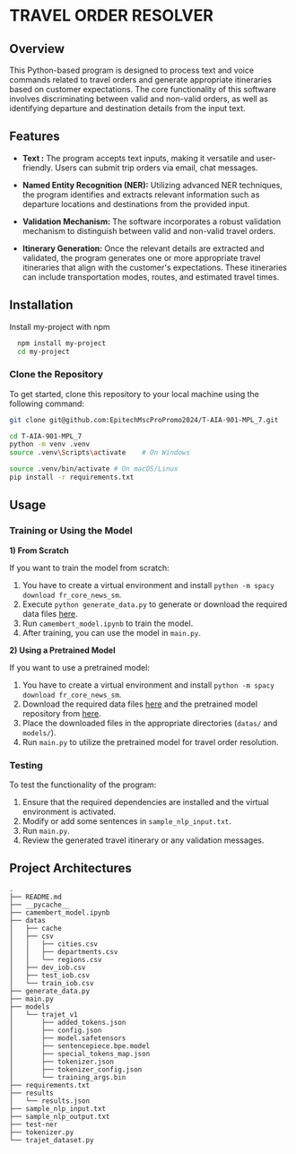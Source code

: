 # TRAVEL ORDER RESOLVER

## Overview

This Python-based program is designed to process text and voice commands related to travel orders and generate appropriate itineraries based on customer expectations. The core functionality of this software involves discriminating between valid and non-valid orders, as well as identifying departure and destination details from the input text.

## Features

- **Text :** The program accepts text inputs, making it versatile and user-friendly. Users can submit trip orders via email, chat messages.

- **Named Entity Recognition (NER):** Utilizing advanced NER techniques, the program identifies and extracts relevant information such as departure locations and destinations from the provided input.

- **Validation Mechanism:** The software incorporates a robust validation mechanism to distinguish between valid and non-valid travel orders.

- **Itinerary Generation:** Once the relevant details are extracted and validated, the program generates one or more appropriate travel itineraries that align with the customer's expectations. These itineraries can include transportation modes, routes, and estimated travel times.

## Installation

Install my-project with npm

```bash
  npm install my-project
  cd my-project
```

### Clone the Repository

To get started, clone this repository to your local machine using the following command:

```bash
git clone git@github.com:EpitechMscProPromo2024/T-AIA-901-MPL_7.git
```

```bash
cd T-AIA-901-MPL_7
python -m venv .venv
source .venv\Scripts\activate    # On Windows
```

```bash
source .venv/bin/activate # On macOS/Linux
pip install -r requirements.txt
```

## Usage

### Training or Using the Model

**1) From Scratch**

If you want to train the model from scratch:

1. You have to create a virtual environment and install `python -m spacy download fr_core_news_sm`.
2. Execute `python generate_data.py` to generate or download the required data files [here](https://drive.google.com/drive/folders/1CwlDv9-gv2yMrvKn3sGn3sgh0O70P5Th?usp=sharing).
3. Run `camembert_model.ipynb` to train the model.
4. After training, you can use the model in `main.py`.

**2) Using a Pretrained Model**

If you want to use a pretrained model:

1. You have to create a virtual environment and install `python -m spacy download fr_core_news_sm`.
2. Download the required data files [here](https://drive.google.com/drive/folders/1CwlDv9-gv2yMrvKn3sGn3sgh0O70P5Th?usp=sharing) and the pretrained model repository from [here](https://drive.google.com/drive/folders/1vWVqxsKW2YoniYJZUIgs8RuayMPTSKu8?usp=sharing).
3. Place the downloaded files in the appropriate directories (`datas/` and `models/`).
4. Run `main.py` to utilize the pretrained model for travel order resolution.

### Testing

To test the functionality of the program:

1. Ensure that the required dependencies are installed and the virtual environment is activated.
2. Modify or add some sentences in `sample_nlp_input.txt`.
3. Run `main.py`.
4. Review the generated travel itinerary or any validation messages.

## Project Architectures

    .
    ├── README.md
    ├── __pycache__
    ├── camembert_model.ipynb
    ├── datas
    │   ├── cache
    │   ├── csv
    │   │   ├── cities.csv
    │   │   ├── departments.csv
    │   │   └── regions.csv
    │   ├── dev_iob.csv
    │   ├── test_iob.csv
    │   └── train_iob.csv
    ├── generate_data.py
    ├── main.py
    ├── models
    │   └── trajet_v1
    │       ├── added_tokens.json
    │       ├── config.json
    │       ├── model.safetensors
    │       ├── sentencepiece.bpe.model
    │       ├── special_tokens_map.json
    │       ├── tokenizer.json
    │       ├── tokenizer_config.json
    │       └── training_args.bin
    ├── requirements.txt
    ├── results
    │   └── results.json
    ├── sample_nlp_input.txt
    ├── sample_nlp_output.txt
    ├── test-ner
    ├── tokenizer.py
    └── trajet_dataset.py
